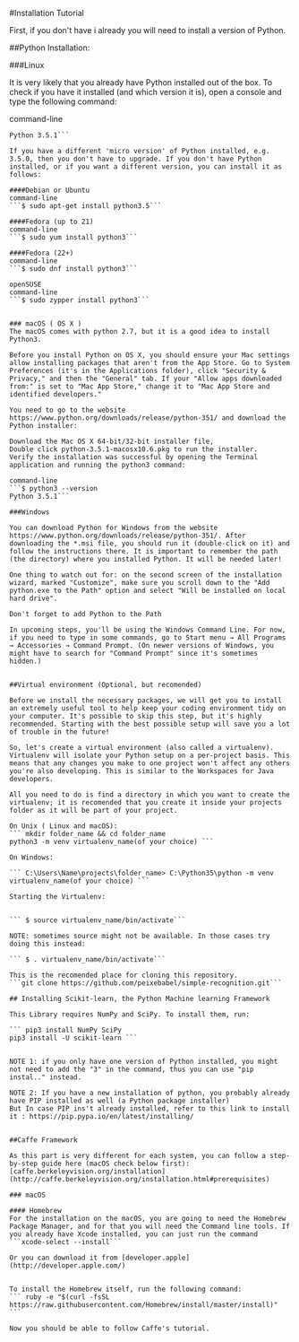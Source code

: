 #Installation Tutorial

First, if you don't have i already you will need to install a version of Python.

##Python Installation:

###Linux

It is very likely that you already have Python installed out of the box. To check if you have it installed (and which version it is), open a console and type the following command:

command-line
```$ python3 --version
Python 3.5.1```

If you have a different 'micro version' of Python installed, e.g. 3.5.0, then you don't have to upgrade. If you don't have Python installed, or if you want a different version, you can install it as follows:

####Debian or Ubuntu
command-line
```$ sudo apt-get install python3.5```

####Fedora (up to 21)
command-line
```$ sudo yum install python3```

####Fedora (22+)
command-line
```$ sudo dnf install python3```

openSUSE
command-line
```$ sudo zypper install python3```


### macOS ( OS X )
The macOS comes with python 2.7, but it is a good idea to install Python3.

Before you install Python on OS X, you should ensure your Mac settings allow installing packages that aren't from the App Store. Go to System Preferences (it's in the Applications folder), click "Security & Privacy," and then the "General" tab. If your "Allow apps downloaded from:" is set to "Mac App Store," change it to "Mac App Store and identified developers."

You need to go to the website https://www.python.org/downloads/release/python-351/ and download the Python installer:

Download the Mac OS X 64-bit/32-bit installer file,
Double click python-3.5.1-macosx10.6.pkg to run the installer.
Verify the installation was successful by opening the Terminal application and running the python3 command:

command-line
```$ python3 --version
Python 3.5.1```

###Windows

You can download Python for Windows from the website https://www.python.org/downloads/release/python-351/. After downloading the *.msi file, you should run it (double-click on it) and follow the instructions there. It is important to remember the path (the directory) where you installed Python. It will be needed later!

One thing to watch out for: on the second screen of the installation wizard, marked "Customize", make sure you scroll down to the "Add python.exe to the Path" option and select "Will be installed on local hard drive".

Don't forget to add Python to the Path

In upcoming steps, you'll be using the Windows Command Line. For now, if you need to type in some commands, go to Start menu → All Programs → Accessories → Command Prompt. (On newer versions of Windows, you might have to search for "Command Prompt" since it's sometimes hidden.)


##Virtual environment (Optional, but recomended)

Before we install the necessary packages, we will get you to install an extremely useful tool to help keep your coding environment tidy on your computer. It's possible to skip this step, but it's highly recommended. Starting with the best possible setup will save you a lot of trouble in the future!

So, let's create a virtual environment (also called a virtualenv). Virtualenv will isolate your Python setup on a per-project basis. This means that any changes you make to one project won't affect any others you're also developing. This is similar to the Workspaces for Java developers.

All you need to do is find a directory in which you want to create the virtualenv; it is recomended that you create it inside your projects folder as it will be part of your project.

On Unix ( Linux and macOS):
``` mkdir folder_name && cd folder_name
python3 -m venv virtualenv_name(of your choice) ```

On Windows:

``` C:\Users\Name\projects\folder_name> C:\Python35\python -m venv virtualenv_name(of your choice) ```

Starting the Virtualenv:


``` $ source virtualenv_name/bin/activate```

NOTE: sometimes source might not be available. In those cases try doing this instead:

``` $ . virtualenv_name/bin/activate```

This is the recomended place for cloning this repository.
```git clone https://github.com/peixebabel/simple-recognition.git```

## Installing Scikit-learn, the Python Machine learning Framework

This Library requires NumPy and SciPy. To install them, run:

``` pip3 install NumPy SciPy
pip3 install -U scikit-learn ```


NOTE 1: if you only have one version of Python installed, you might not need to add the "3" in the command, thus you can use "pip instal.." instead.

NOTE 2: If you have a new installation of python, you probably already have PIP installed as well (a Python package installer)
But In case PIP ins't already installed, refer to this link to install it : https://pip.pypa.io/en/latest/installing/


##Caffe Framework

As this part is very different for each system, you can follow a step-by-step guide here (macOS check below first): [caffe.berkeleyvision.org/installation](http://caffe.berkeleyvision.org/installation.html#prerequisites)

### macOS

#### Homebrew
For the installation on the macOS, you are going to need the Homebrew Package Manager, and for that you will need the Command line tools. If you already have Xcode installed, you can just run the command ```xcode-select --install```

Or you can download it from [developer.apple](http://developer.apple.com/)


To install the Homebrew itself, run the following command:
``` ruby -e "$(curl -fsSL https://raw.githubusercontent.com/Homebrew/install/master/install)" ```

Now you should be able to follow Caffe's tutorial.

